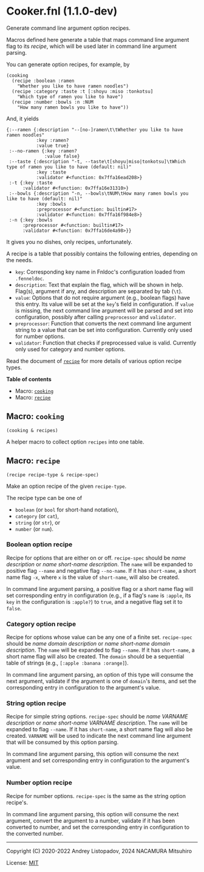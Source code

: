 # Cooker.fnl (1.1.0-dev)


Generate command line argument option recipes.

Macros defined here generate a table that maps command line argument
flag to its *recipe*, which will be used later in command line argument
parsing.

You can generate option recipes, for example, by

```fennel
(cooking
  (recipe :boolean :ramen
    "Whether you like to have ramen noodles")
  (recipe :category :taste :t [:shoyu :miso :tonkotsu]
    "Which type of ramen you like to have")
  (recipe :number :bowls :n :NUM
    "How many ramen bowls you like to have"))
```

And, it yields

```fennel
{:--ramen {:description "--[no-]ramen\t\tWhether you like to have ramen noodles"
           :key :ramen?
           :value true}
 :--no-ramen {:key :ramen?
              :value false}
 :--taste {:description "-t, --taste\t[shoyu|miso|tonkotsu]\tWhich type of ramen you like to have (default: nil)"
           :key :taste
           :validator #<function: 0x7ffa16ead208>}
 :-t {:key :taste
      :validator #<function: 0x7ffa16e31310>}
 :--bowls {:description "-n, --bowls\tNUM\tHow many ramen bowls you like to have (default: nil)"
           :key :bowls
           :preprocessor #<function: builtin#17>
           :validator #<function: 0x7ffa16f984e8>}
 :-n {:key :bowls
      :preprocessor #<function: builtin#17>
      :validator #<function: 0x7ffa16de4a98>}}
```

It gives you no dishes, only recipes, unfortunately.

A recipe is a table that possibly contains the following entries,
depending on the needs.

- `key`: Corresponding key name in Fnldoc's configuration loaded from
  `.fenneldoc`.
- `description`: Text that explain the flag, which will be shown in help.
  Flag(s), argument if any, and description are separated by tab (`\t`).
- `value`: Options that do not require argument (e.g., boolean flags)
  have this entry. Its value will be set at the `key`'s field in
  configuration. If `value` is missing, the next command line argument
  will be parsed and set into configuration, possibly after calling
  `preprocessor` and `validator`.
- `preprocessor`: Function that converts the next command line argument
  string to a value that can be set into configuration. Currently only
  used for number options.
- `validator`: Function that checks if preprocessed value is valid.
  Currently only used for category and number options.

Read the document of [`recipe`](#macro-recipe) for more details of various option recipe
types.

**Table of contents**

- Macro: [`cooking`](#macro-cooking)
- Macro: [`recipe`](#macro-recipe)

## Macro: `cooking`

```
(cooking & recipes)
```

A helper macro to collect option `recipes` into one table.

## Macro: `recipe`

```
(recipe recipe-type & recipe-spec)
```

Make an option recipe of the given `recipe-type`.

The recipe type can be one of

- `boolean` (or `bool` for short-hand notation),
- `category` (or `cat`),
- `string` (or `str`), or
- `number` (or `num`).

### Boolean option recipe

Recipe for options that are either on or off.
`recipe-spec` should be *name description* or *name short-name description*.
The `name` will be expanded to positive flag `--name` and negative flag
`--no-name`. If it has `short-name`, a short name flag `-x`, where `x` is
the value of `short-name`, will also be created.

In command line argument parsing, a positive flag or a short name flag will
set corresponding entry in configuration (e.g., if a flag's `name` is
`:apple`, its `key` in the configuration is `:apple?`) to `true`, and a
negative flag set it to `false`.

### Category option recipe

Recipe for options whose value can be any one of a finite set.
`recipe-spec` should be *name domain description* or *name short-name domain
description*. The `name` will be expanded to flag `--name`. If it has
`short-name`, a short name flag will also be created.
The `domain` should be a sequential table of strings (e.g., `[:apple :banana
:orange]`).

In command line argument parsing, an option of this type will consume the
next argument, validate if the argument is one of `domain`'s items, and set
the corresponding entry in configuration to the argument's value.

### String option recipe

Recipe for simple string options.
`recipe-spec` should be *name VARNAME description* or *name short-name
VARNAME description*. The `name` will be expanded to flag `--name`. If it has
`short-name`, a short name flag will also be created.
`VARNAME` will be used to indicate the next command line argument that will
be consumed by this option parsing.

In command line argument parsing, this option will consume the next argument
and set corresponding entry in configuration to the argument's value.

### Number option recipe

Recipe for number options. `recipe-spec` is the same as the string option
recipe's.

In command line argument parsing, this option will consume the next argument,
convert the argument to a number, validate if it has been converted to number,
and set the corresponding entry in configuration to the converted number.

---

Copyright (C) 2020-2022 Andrey Listopadov, 2024 NACAMURA Mitsuhiro

License: [MIT](https://git.sr.ht/~m15a/fnldoc/tree/main/item/LICENSE)

<!-- Generated with Fnldoc 1.1.0-dev
     https://sr.ht/~m15a/fnldoc/ -->
